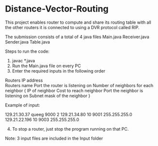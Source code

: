 # Distance-Vector-Routing
This project enables router to compute and share its routing table with all the other routers it is connected to using a DVR protocol called RIP.

The submission consists of a total of 4 java files
Main.java
Receiver.java
Sender.java
Table.java

Steps to run the code:

1. javac *.java
2. Run the Main.java file on every PC
3. Enter the required inputs in the following order

Routers IP address<br>
Routers name
Port the router is listening on
Number of neighbors
for each neighbor
{
IP of neighbor
Cost to reach neighbor
Port the neighbor is listening on
Subnet mask of the neighbor
}

Example of input:

129.21.30.37
queeg
9000
2
129.21.34.80
10
9001
255.255.255.0
129.21.22.196
10
9003
255.255.255.0


4. To stop a router, just stop the program running on that PC.


Note: 3 input files are included in the Input folder
